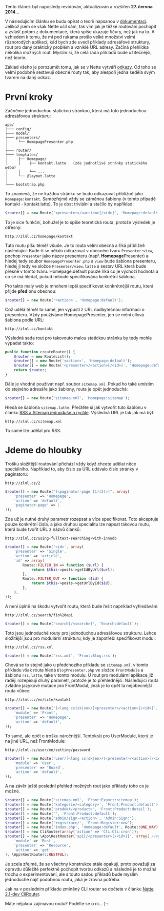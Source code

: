 <div class="alert alert-success">Tento článek byl naposledy revidován, aktualizován a rozšířen <strong>27. června 2014</strong>...</div>

V následujícím článku se budu opírat o teorii napsanou v [dokumentaci](http://doc.nette.org/cs/routing).
Jelikož jsem se však Nette učil sám, tak vím jak je těžké routování pochopit
a zvlášť potom z dokumentace, která spíše ukazuje fičury, než jak na to. A vzhledem k tomu, že mi
pod rukama prošlo velké množství velmi různorodých aplikací, kád bych zde uvedl příklady
adresářové struktury, rout pro daný praktický problém a vzniklé URL adresy.
Začíná přehlídka několika možných rout. Myslím si, že celá řada příkladů bude užitečnější, než teorie.

Základ všeho je porozumět tomu, jak se v Nette vytváří [odkazy](http://doc.nette.org/cs/presenters#toc-vytvareni-odkazu).
Od toho se velmi podobně sestavují obecné routy tak, aby alespoň jedna seděla svým tvarem na daný odkaz.

# První kroky

Začněme jednoduchou statickou stránkou, která má tuto jednoduchou adresářovou strukturu:

```
app/
├─── config/
├─── model/
├─── presenters/
│     └── HomepagePresenter.php
│
├─── router/
├─── templates/
│     ├── Homepage/
│     │    ├── kontakt.latte   (zde jednotlivé stránky statického webu)
│     │    └── ...
│     └── @layout.latte
│
└─── bootstrap.php
```

To znamená, že ne každou stránku se budu odkazovat přibližně jako <code>Homepage:kontakt</code>. Samozřejmě 
vždy se záměnou šablony (v tomto případě kontakt - kontakt.latte). To je dost triviální a stačilo by například:

```php
$router[] = new Route('<presenter>/<action>[/<id>]', 'Homepage:default');
```

To je sice funkční, bohužel je to spíše teoretická routa, protože výsledek je otřesný:

```
http://zlml.cz/homepage/kontakt
```

Tuto routu píšu téměř všude. Je to routa velmi obecná a říká přibližně následující:
Bude-li se někdo odkazovat v obecném tvaru `Presenter:view`, pochop `Presenter` jako název presenteru (např. **Homepage**Presenter) a hledej tedy soubor `HomepagePresenter.php`
a `view` bude šablona presenteru, hledej ji tedy ve složce `Presenter/view.latte` a sestav URL která bude přesně v tomto tvaru.
Homepage:default pouze říká co je výchozí hodnota a co se má hledat, pokud nebude specifikována konkrétní šablona.

Pro takto malý web je mnohem lepší specifikovat konkrétnější routu, která přijde **před** onu obecnou:

```php
$router[] = new Route('<action>', 'Homepage:default');
```

Což udělá téměř to samé, jen vypustí z URL nadbytečnou informaci o presenteru. Vždy používáme HomepagePresenter, jen
se mění cílová šablona podle URL:

```
http://zlml.cz/kontakt
```

Výsledná sada rout pro takovouto malou statickou stránku by tedy mohla vypadat takto:

```php
public function createRouter() {
	$router = new RouteList();
	$router[] = new Route('<action>', 'Homepage:default');
	$router[] = new Route('<presenter>/<action>[/<id>]', 'Homepage:default');
	return $router;
}
```

Dále je vhodné používat např. soubor <code>sitemap.xml</code>. Pokud ho také umístím do stejného adresáře jako šablony, routa je opět jednoduchá:

```php
$router[] = new Route('sitemap.xml', 'Homepage:sitemap');
```

Hledá se šablona <code>sitemap.latte</code>. Přečtěte si jak vytvořit tuto šablonu v článku [RSS a Sitemap jednoduše a rychle](rss-a-sitemap-jednoduse-a-rychle). Výsledná URL je tak jak má být:

```
http://zlml.cz/sitemap.xml
```

To samé lze udělal pro RSS.

# Jdeme do hloubky

Trošku složitější routování přichází vždy když chcete udělat něco speciálního.
Například to, aby číslo za URL udávalo číslo stránky v paginatoru:

```
http://zlml.cz/2
```

```php
$router[] = new Route("[<paginator-page [1](2)>]", array(
	'presenter' => 'Homepage',
	'action' => 'default',
	'paginator-page' => 1
));
```

Zde už je nutné druhý parametr rozepsat a více specifikovat. Toto akceptuje pouze konkrétní čísla.
a jako druhou specialitu lze napsat takovou routu, která bude tvořit URL z názvů článků:

```
http://zlml.cz/using-fulltext-searching-with-innodb
```

```php
$router[] = new Route('<id>', array(
	'presenter' => 'Single',
	'action' => 'article',
	'id' => array(
		Route::FILTER_IN => function ($url) {
			return $this->posts->getIdByUrl($url);
		},
		Route::FILTER_OUT => function ($id) {
			return $this->posts->getUrlById($id);
		},
	),
));
```

A není úplně na škodu vytvořit routu, která bude řešit napríklad vyhledávání:

```
http://zlml.cz/search/fio%20api
```

```php
$router[] = new Route('search[/<search>]', 'Search:default');
```

Toto jsou jednoduché routy pro jednoduchou adresářovou strukturu. Lehce složitější jsou pro
modulární strukturu, kdy je zapotřebí specifikovat modul:

```
http://zlml.cz/rss.xml
```

```php
$router[] = new Route('rss.xml', 'Front:Blog:rss');
```

Chová se to stejně jako u předchozího příkladu se `sitemap.xml`, v tomto příkladu však routa hledá `BlogPresenter.php` ve složce `FrontModule` a šablonu `rss.latte`, také v tomto modulu. U rout pro modulární aplikace již raději rozepisuji druhý parametr, protože je to přehlednější. Následující routa zvládne jazykové mutace pro FrontModul, jinak je to opět ta nejobecnější routa vůbec:

```
http://zlml.cz/en/site/kontakt
```

```php
$router[] = new Route('[<lang cs|sk|en>/]<presenter>/<action>[/<id>]', array(
	'module' => 'Front',
	'presenter' => 'Homepage',
	'action' => 'default',
));
```

To samé, ale opět o trošku náročnější. Tentokrát pro UserModule, který je na jiné URL, než FrontModule:

```
http://zlml.cz/user/en/setting/password
```

```php
$router[] = new Route('user/[<lang cs|sk|en>/]<presenter>/<action>[/<id [0-9]+>]', array(
	'module' => 'User',
	'presenter' => 'Board',
	'action' => 'default',
));
```

A na závěr ještě poslední přehled možných rout jako příklady toho co je možné.

```php
$router[] = new Route('sitemap.xml', 'Front:Export:sitemap');
$router[] = new Route('kategorie/<category>', 'Front:Product:default');
$router[] = new Route('produkt/<product>', 'Front:Product:detail');
$router[] = new Route('', 'Front:Product:default');
$router[] = new Route('admin/sign-<action>', 'Admin:Sign:');
$router[] = new Route('registrace/', 'Front:Register:new');
$router[] = new Route('index.php', 'Homepage:default', Route::ONE_WAY);
$router[] = new CliRouter(array('action' => 'Cli:Cli:cron'));
$router[] = new \App\RestRouter('api[/<presenter>[/<id>]]', array( //vyžaduje speciální objekt (není součástí Nette)
	'module' => 'Rest',
	'presenter' => 'Resource',
	'action' => 'get',
), \App\RestRouter::RESTFUL);
```

Je zcela zřejmé, že se všechny konstrukce stále opakují, proto považuji za opravdu důležité
perfektně pochopit tvorbu odkazů a následně je to možná trochu o experimentování, ale s
touto sadou příkladů bude myslím jednoduché najít podobnou routu, jaká je zrovna potřeba.

Jak na v posledním příkladu zmíněný CLI router se dočtete v článku [Nette 2.1-dev CliRouter](nette-2-1-dev-clirouter).

Máte nějakou zajímavou routu? Podělte se o ni... (-: